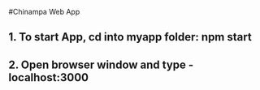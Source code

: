 #Chinampa Web App

## 1. To start App, cd into myapp folder: npm start
## 2. Open browser window and type - localhost:3000